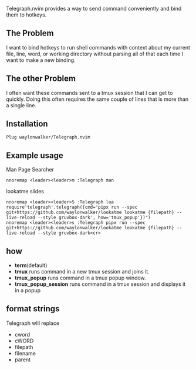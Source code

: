 Telegraph.nvim provides a way to send command conveniently and bind them to hotkeys.

## The Problem

I want to bind hotkeys to run shell commands with context about my current
file, line, word, or working directory without parsing all of that each time I
want to make a new binding.

## The other Problem

I often want these commands sent to a tmux session that I can get to quickly.
Doing this often requires the same couple of lines that is more than a single
line.


## Installation

``` vim
Plug waylonwalker/Telegraph.nvim
```

## Example usage

Man Page Searcher

``` vim
nnoremap <leader><leader>m :Telegraph man
```

lookatme slides

```
nnoremap <leader><leader>S :Telegraph lua require'telegraph'.telegraph({cmd='pipx run --spec git+https://github.com/waylonwalker/lookatme lookatme {filepath} --live-reload --style gruvbox-dark', how='tmux_popup'})")
nnoremap <leader><leader>s :Telegraph pipx run --spec git+https://github.com/waylonwalker/lookatme lookatme {filepath} --live-reload --style gruvbox-dark<cr>
```

## how


* **term**(default)
* **tmux** runs command in a new tmux session and joins it.
* **tmux_popup** runs command in a tmux popup window.
* **tmux_popup_session** runs command in a tmux session and displays it in a popup

## format strings

Telegraph will replace


* cword
* cWORD
* filepath
* filename
* parent



